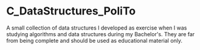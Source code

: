# C_DataStructures_PoliTo
A small collection of data structures I developed as exercise when I was studying algorithms and data structures during my Bachelor's. They are far from being complete and should be used as educational material only.

